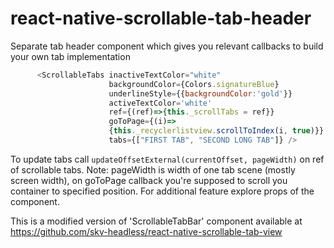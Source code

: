 # react-native-scrollable-tab-header
Separate tab header component which gives you relevant callbacks to build your own tab implementation

```js
      <ScrollableTabs inactiveTextColor="white"
                      backgroundColor={Colors.signatureBlue}
                      underlineStyle={{backgroundColor:'gold'}}
                      activeTextColor='white'
                      ref={(ref)=>{this._scrollTabs = ref}}
                      goToPage={(i)=>
                      {this._recyclerlistview.scrollToIndex(i, true)}}
                      tabs={["FIRST TAB", "SECOND LONG TAB"]} />

```

To update tabs call `updateOffsetExternal(currentOffset, pageWidth)` on ref of scrollable tabs.
Note: pageWidth is width of one tab scene (mostly screen width), on goToPage callback you're supposed to scroll you container to specified position.
For additional feature explore props of the component.

This is a modified version of 'ScrollableTabBar' component available at https://github.com/skv-headless/react-native-scrollable-tab-view
